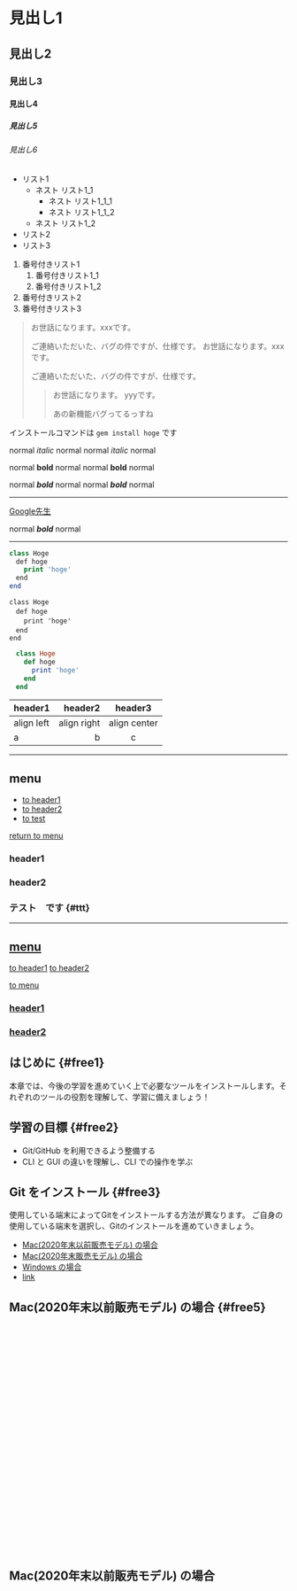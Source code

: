 # 見出し1
## 見出し2
### 見出し3
#### 見出し4
##### 見出し5
###### 見出し6

- リスト1
    - ネスト リスト1_1
        - ネスト リスト1_1_1
        - ネスト リスト1_1_2
    - ネスト リスト1_2
- リスト2
- リスト3
1. 番号付きリスト1
    1. 番号付きリスト1_1
    1. 番号付きリスト1_2
1. 番号付きリスト2
1. 番号付きリスト3
> お世話になります。xxxです。
> 
> ご連絡いただいた、バグの件ですが、仕様です。
> お世話になります。xxxです。
> 
> ご連絡いただいた、バグの件ですが、仕様です。
>> お世話になります。 yyyです。
>> 
>> あの新機能バグってるっすね

インストールコマンドは `gem install hoge` です

normal *italic* normal
normal _italic_ normal

normal **bold** normal
normal __bold__ normal

normal ***bold*** normal
normal ___bold___ normal

***

[Google先生](https://www.google.co.jp/)

normal ___bold___ normal
***

```php
class Hoge
　def hoge
　  print 'hoge'
　end
end
```

    class Hoge
    　def hoge
    　  print 'hoge'
    　end
    end

~~~ruby
　class Hoge
　  def hoge
　    print 'hoge'
　  end
　end
~~~

|header1|header2|header3|
|:--|--:|:--:|
|align left|align right|align center|
|a|b|c|




---

## menu
* [to header1](#header1)
* [to header2](#header2)
* [to test](#テスト　です)

<!-- some long code -->

[return to menu](#menu)
### header1
### header2
### テスト　です {#ttt}

***
<h2><a name="user-content-menu" href="#menu">menu</a></h2>
<a href="#header1">to header1</a>
<a href="#header2">to header2</a>

<!-- some long code -->

<a href="#menu">to menu</a>
<h3><a name="user-content-header1" href="#header1">header1</a></h3>
<h3><a name="user-content-header2" href="#header2">header2</a></h3>

<script>
alert('OK');
</script>

## はじめに {#free1}

本章では、今後の学習を進めていく上で必要なツールをインストールします。それぞれのツールの役割を理解して、学習に備えましょう！



## 学習の目標 {#free2}

-   Git/GitHub を利用できるよう整備する
-   CLI と GUI の違いを理解し、CLI での操作を学ぶ


## Git をインストール {#free3}

使用している端末によってGitをインストールする方法が異なります。
ご自身の使用している端末を選択し、Gitのインストールを進めていきましょう。

-   [Mac(2020年末以前販売モデル) の場合](#free6)
-   [Mac(2020年末販売モデル) の場合](#mac-after)
-   [Windows の場合](#windows)
- <a href="https://admin.web-camp.io/lesson-management/lessons/detail/lesson-chapters/detail/preview?lessonId=47be33cd-4f56-47e1-bd3b-541df1111c49&lessonChapterId=58193b31-e30a-4d6f-b49e-6cf4e58663c5#free5" target="_blank" rel="">link</a>

## Mac(2020年末以前販売モデル) の場合 {#free5}
<br>
<br>
<br>
<br>
<br>
<br>
<br>
<br>
<br>
<br>
<br>
<br>
<br>
<br>
<br>
<br>
<br>
<br>
<br>
<br>
<br>
<br>
<br>
<br>
<h2 id="free6" class="before:inline-block flex items-center before:mr-2 before:w-[3px] before:h-[18px] text-lg font-bold before:bg-lakeBlue before:rotate-12 mr-0">Mac(2020年末以前販売モデル) の場合</h2>
<script>
alert('OK');
</script>
